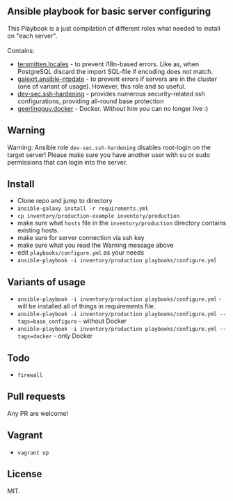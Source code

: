 Ansible playbook for basic server configuring
---------------------------------------------

This Playbook is a just compilation of different roles what needed to install on "each server".  
<br>
Contains:
* [tersmitten.locales](https://github.com/Oefenweb/ansible-locales) - to prevent i18n-based errors. Like as, when PostgreSQL discard the import SQL-file if encoding does not match.
* [galexrt.ansible-ntpdate](https://github.com/galexrt/ansible-ntpdate) - to prevent errors if servers are in the cluster (one of variant of usage). However, this role and so useful.
* [dev-sec.ssh-hardening](https://github.com/dev-sec/ansible-ssh-hardening.git) - provides numerous security-related ssh configurations, providing all-round base protection
* [geerlingguy.docker](https://github.com/geerlingguy/ansible-role-docker) - Docker. Without him you can no longer live :)

## Warning

Warning: Ansible role `dev-sec.ssh-hardening` disables root-login on the target server! 
Please make sure you have another user with su or sudo permissions 
that can login into the server.

## Install

* Clone repo and jump to directory
* `ansible-galaxy install -r requirements.yml`
* `cp inventory/production-example inventory/production`
* make sure what `hosts` file in the `inventory/production` directory contains existing hosts.
* make sure for server connection via ssh key
* make sure what you read the Warning message above
* edit `playbooks/configure.yml` as your needs
* `ansible-playbook -i inventory/production playbooks/configure.yml`

## Variants of usage

* `ansible-playbook -i inventory/production playbooks/configure.yml` - will be installed all of things in requirements file.
* `ansible-playbook -i inventory/production playbooks/configure.yml --tags=base_configure` - without Docker
* `ansible-playbook -i inventory/production playbooks/configure.yml --tags=docker` - only Docker

## Todo

* `firewall`

## Pull requests

Any PR are welcome!

## Vagrant

* `vagrant up`

## License

MIT.